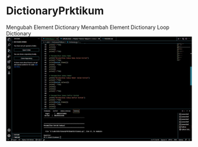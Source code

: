 # DictionaryPrktikum
Mengubah Element Dictionary
Menambah Element Dictionary
Loop Dictionary
![Gambar 1](screenshoot/ss1.png)